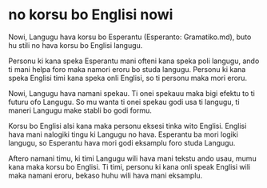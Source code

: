 # no korsu bo Englisi nowi

Nowi, Langugu hava korsu bo Esperantu (Esperanto: Gramatiko.md), buto hu stili no hava korsu bo Englisi langugu.

Personu ki kana speka Esperantu mani ofteni kana speka poli langugu, ando ti mani helpa foro maka namori eroru bo studa langugu. Personu ki kana speka Englisi timi kana speka onli Englisi, so ti personu maka mori eroru. 

Nowi, Langugu hava namani spekau. Ti onei spekauu maka bigi efektu to ti futuru ofo Langugu. So mu wanta ti onei spekau godi usa ti langugu, ti maneri Langugu make stabli bo godi formu.

Korsu bo Englisi alsi kana maka personu eksesi tinka wito Englisi. Englisi hava mani nalogiki tingu ki Langugu no hava. Esperantu ba mori logiki langugu, so Esperantu hava mori godi eksamplu foro studa Langugu.

Aftero namani timu, ki timi Langugu wili hava mani tekstu ando usau, mumu kana maka korsu bo Englisi. Ti timi, personu ki kana onli speak Englisi wili maka namani eroru, bekaso huhu wili hava mani eksamplu. 




